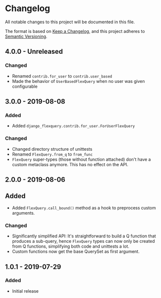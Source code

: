 # Changelog

All notable changes to this project will be documented in this file.

The format is based on [Keep a Changelog](https://keepachangelog.com/en/1.0.0/),
and this project adheres to [Semantic Versioning](https://semver.org/spec/v2.0.0.html).


## 4.0.0 - Unreleased
### Changed
* Renamed `contrib.for_user` to `contrib.user_based`
* Made the behavior of `UserBasedFlexQuery` when no user was given configurable


## 3.0.0 - 2019-08-08
### Added
* Added `django_flexquery.contrib.for_user.ForUserFlexQuery`
### Changed
* Changed directory structure of unittests
* Renamed ``FlexQuery.from_q`` to ``from_func``
* ``FlexQuery`` super-types (those without function attached) don't have a custom
  metaclass anymore. This has no effect on the API.


## 2.0.0 - 2019-08-06
## Added
* Added `FlexQuery.call_bound()` method as a hook to preprocess custom arguments.
### Changed
* Significantly simplified API:
  It's straightforward to build a Q function that produces a sub-query, hence
  `FlexQuery` types can now only be created from Q functions, simplifying both code
  and unittests a lot.
* Custom functions now get the base QuerySet as first argument.


## 1.0.1 - 2019-07-29
### Added
* Initial release
